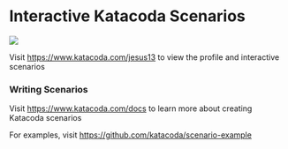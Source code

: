 # Interactive Katacoda Scenarios

[![](http://shields.katacoda.com/katacoda/jesus13/count.svg)](https://www.katacoda.com/jesus13 "Get your profile on Katacoda.com")

Visit https://www.katacoda.com/jesus13 to view the profile and interactive scenarios

### Writing Scenarios
Visit https://www.katacoda.com/docs to learn more about creating Katacoda scenarios

For examples, visit https://github.com/katacoda/scenario-example
